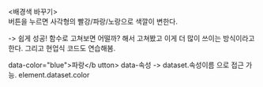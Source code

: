 <배경색 바꾸기><br>
버튼을 누르면 사각형의 빨강/파랑/노랑으로 색깔이 변한다.

-> 쉽게 성공! 함수로 고쳐보면 어떨까? 해서 고쳐봤고 이게 더 많이 쓰이는 방식이라고 한다.
그리고 현업식 코드도 연습해봄.

data-color="blue">파랑</b utton>
data-속성 -> dataset.속성이름 으로 접근 가능.   element.dataset.color
